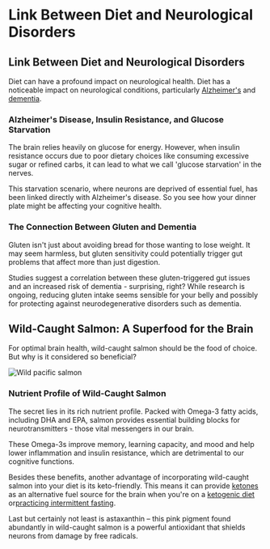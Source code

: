 # Link Between Diet and Neurological Disorders

## **Link Between Diet and Neurological Disorders**

Diet can have a profound impact on neurological health. Diet has a noticeable impact on neurological conditions, particularly [Alzheimer's](https://www.drberg.com/blog/alzheimers-simplified) and [dementia](https://www.drberg.com/blog/the-6-warning-signs-of-dementia).

### **Alzheimer's Disease, Insulin Resistance, and Glucose Starvation**

The brain relies heavily on glucose for energy. However, when insulin resistance occurs due to poor dietary choices like consuming excessive sugar or refined carbs, it can lead to what we call 'glucose starvation' in the nerves.

This starvation scenario, where neurons are deprived of essential fuel, has been linked directly with Alzheimer's disease. So you see how your dinner plate might be affecting your cognitive health.

### **The Connection Between Gluten and Dementia**

Gluten isn't just about avoiding bread for those wanting to lose weight. It may seem harmless, but gluten sensitivity could potentially trigger gut problems that affect more than just digestion.

Studies suggest a correlation between these gluten-triggered gut issues and an increased risk of dementia - surprising, right? While research is ongoing, reducing gluten intake seems sensible for your belly and possibly for protecting against neurodegenerative disorders such as dementia.

## **Wild-Caught Salmon: A Superfood for the Brain**

For optimal brain health, wild-caught salmon should be the food of choice. But why is it considered so beneficial?

![Wild pacific salmon](https://drberg-dam.imgix.net/others/atlantic-salmon.jpg?w=992&auto=compress,format)

### **Nutrient Profile of Wild-Caught Salmon**

The secret lies in its rich nutrient profile. Packed with Omega-3 fatty acids, including DHA and EPA, salmon provides essential building blocks for neurotransmitters - those vital messengers in our brain.

These Omega-3s improve memory, learning capacity, and mood and help lower inflammation and insulin resistance, which are detrimental to our cognitive functions.

Besides these benefits, another advantage of incorporating wild-caught salmon into your diet is its keto-friendly. This means it can provide [ketones](https://www.drberg.com/blog/what-is-a-ketone) as an alternative fuel source for the brain when you're on a [ketogenic diet](https://www.drberg.com/blog/categories/ketogenic-diet) or[practicing intermittent fasting](https://www.drberg.com/blog/categories/intermittent-fasting).

Last but certainly not least is astaxanthin – this pink pigment found abundantly in wild-caught salmon is a powerful antioxidant that shields neurons from damage by free radicals.